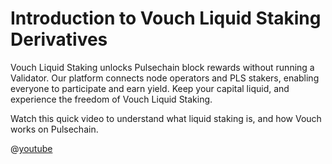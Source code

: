 # Introduction to Vouch Liquid Staking Derivatives 

Vouch Liquid Staking unlocks Pulsechain block rewards without running a Validator. Our platform connects node operators and PLS stakers, enabling everyone to participate and earn yield. Keep your capital liquid, and experience the freedom of Vouch Liquid Staking.


Watch this quick video to understand what liquid staking is, and how Vouch works on Pulsechain.

@[youtube](qidl4je6IAY?si=35Jge2ZL7d5gxdQ6&amp;controls=1&amp;start=10&amp;rel=0)